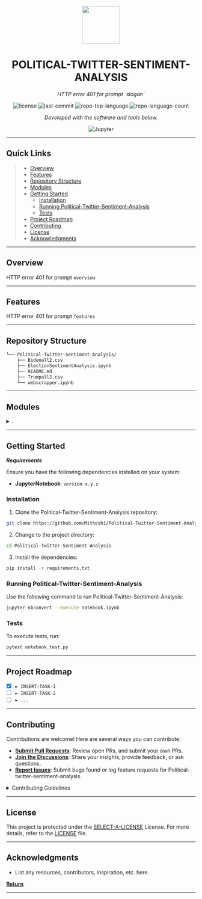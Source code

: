 <p align="center">
  <img src="https://cdn-icons-png.flaticon.com/512/6295/6295417.png" width="100" />
</p>
<p align="center">
    <h1 align="center">POLITICAL-TWITTER-SENTIMENT-ANALYSIS</h1>
</p>
<p align="center">
    <em>HTTP error 401 for prompt `slogan`</em>
</p>
<p align="center">
	<img src="https://img.shields.io/github/license/Mithesh1/Political-Twitter-Sentiment-Analysis?style=flat&color=0080ff" alt="license">
	<img src="https://img.shields.io/github/last-commit/Mithesh1/Political-Twitter-Sentiment-Analysis?style=flat&logo=git&logoColor=white&color=0080ff" alt="last-commit">
	<img src="https://img.shields.io/github/languages/top/Mithesh1/Political-Twitter-Sentiment-Analysis?style=flat&color=0080ff" alt="repo-top-language">
	<img src="https://img.shields.io/github/languages/count/Mithesh1/Political-Twitter-Sentiment-Analysis?style=flat&color=0080ff" alt="repo-language-count">
<p>
<p align="center">
		<em>Developed with the software and tools below.</em>
</p>
<p align="center">
	<img src="https://img.shields.io/badge/Jupyter-F37626.svg?style=flat&logo=Jupyter&logoColor=white" alt="Jupyter">
</p>
<hr>

##  Quick Links

> - [ Overview](#-overview)
> - [ Features](#-features)
> - [ Repository Structure](#-repository-structure)
> - [ Modules](#-modules)
> - [ Getting Started](#-getting-started)
>   - [ Installation](#-installation)
>   - [ Running Political-Twitter-Sentiment-Analysis](#-running-Political-Twitter-Sentiment-Analysis)
>   - [ Tests](#-tests)
> - [ Project Roadmap](#-project-roadmap)
> - [ Contributing](#-contributing)
> - [ License](#-license)
> - [ Acknowledgments](#-acknowledgments)

---

##  Overview

HTTP error 401 for prompt `overview`

---

##  Features

HTTP error 401 for prompt `features`

---

##  Repository Structure

```sh
└── Political-Twitter-Sentiment-Analysis/
    ├── Bidenall2.csv
    ├── ElectionSentimentAnalysis.ipynb
    ├── README.md
    ├── Trumpall2.csv
    └── webscrapper.ipynb
```

---

##  Modules

<details closed><summary>.</summary>

| File                                                                                                                                            | Summary                                                     |
| ---                                                                                                                                             | ---                                                         |
| [webscrapper.ipynb](https://github.com/Mithesh1/Political-Twitter-Sentiment-Analysis/blob/master/webscrapper.ipynb)                             | HTTP error 401 for prompt `webscrapper.ipynb`               |
| [ElectionSentimentAnalysis.ipynb](https://github.com/Mithesh1/Political-Twitter-Sentiment-Analysis/blob/master/ElectionSentimentAnalysis.ipynb) | HTTP error 401 for prompt `ElectionSentimentAnalysis.ipynb` |

</details>

---

##  Getting Started

***Requirements***

Ensure you have the following dependencies installed on your system:

* **JupyterNotebook**: `version x.y.z`

###  Installation

1. Clone the Political-Twitter-Sentiment-Analysis repository:

```sh
git clone https://github.com/Mithesh1/Political-Twitter-Sentiment-Analysis
```

2. Change to the project directory:

```sh
cd Political-Twitter-Sentiment-Analysis
```

3. Install the dependencies:

```sh
pip install -r requirements.txt
```

###  Running Political-Twitter-Sentiment-Analysis

Use the following command to run Political-Twitter-Sentiment-Analysis:

```sh
jupyter nbconvert --execute notebook.ipynb
```

###  Tests

To execute tests, run:

```sh
pytest notebook_test.py
```

---

##  Project Roadmap

- [X] `► INSERT-TASK-1`
- [ ] `► INSERT-TASK-2`
- [ ] `► ...`

---

##  Contributing

Contributions are welcome! Here are several ways you can contribute:

- **[Submit Pull Requests](https://github.com/Mithesh1/Political-Twitter-Sentiment-Analysis/blob/main/CONTRIBUTING.md)**: Review open PRs, and submit your own PRs.
- **[Join the Discussions](https://github.com/Mithesh1/Political-Twitter-Sentiment-Analysis/discussions)**: Share your insights, provide feedback, or ask questions.
- **[Report Issues](https://github.com/Mithesh1/Political-Twitter-Sentiment-Analysis/issues)**: Submit bugs found or log feature requests for Political-twitter-sentiment-analysis.

<details closed>
    <summary>Contributing Guidelines</summary>

1. **Fork the Repository**: Start by forking the project repository to your GitHub account.
2. **Clone Locally**: Clone the forked repository to your local machine using a Git client.
   ```sh
   git clone https://github.com/Mithesh1/Political-Twitter-Sentiment-Analysis
   ```
3. **Create a New Branch**: Always work on a new branch, giving it a descriptive name.
   ```sh
   git checkout -b new-feature-x
   ```
4. **Make Your Changes**: Develop and test your changes locally.
5. **Commit Your Changes**: Commit with a clear message describing your updates.
   ```sh
   git commit -m 'Implemented new feature x.'
   ```
6. **Push to GitHub**: Push the changes to your forked repository.
   ```sh
   git push origin new-feature-x
   ```
7. **Submit a Pull Request**: Create a PR against the original project repository. Clearly describe the changes and their motivations.

Once your PR is reviewed and approved, it will be merged into the main branch.

</details>

---

##  License

This project is protected under the [SELECT-A-LICENSE](https://choosealicense.com/licenses) License. For more details, refer to the [LICENSE](https://choosealicense.com/licenses/) file.

---

##  Acknowledgments

- List any resources, contributors, inspiration, etc. here.

[**Return**](#-quick-links)

---
